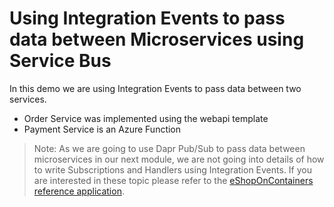 # Using Integration Events to pass data between Microservices using Service Bus

In this demo we are using Integration Events to pass data between two services. 

- Order Service was implemented using the webapi template
- Payment Service is an Azure Function

>Note: As we are going to use Dapr Pub/Sub to pass data between microservices in our next module, we are not going into details of how to write Subscriptions and Handlers using Integration Events. If you are interested in these topic please refer to the [eShopOnContainers reference application](https://github.com/dotnet-architecture/eShopOnContainers).
